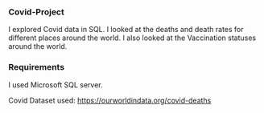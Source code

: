### Covid-Project

I explored Covid data in SQL. I looked at the deaths and death rates for different places around the world. I also looked at the Vaccination statuses around the world.


### Requirements
I used Microsoft SQL server.

Covid Dataset used: https://ourworldindata.org/covid-deaths
